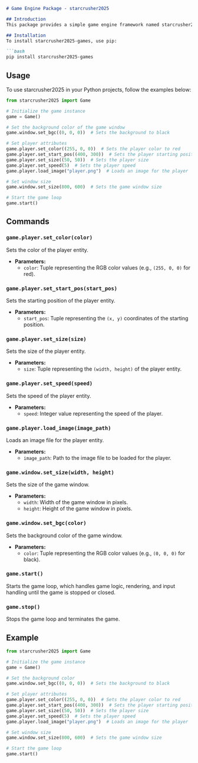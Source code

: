 ```markdown
# Game Engine Package - starcrusher2025

## Introduction
This package provides a simple game engine framework named starcrusher2025. It allows developers to create 2D games using Pygame by providing essential functionalities such as managing the game window, controlling player entities, handling input, and rendering.

## Installation
To install starcrusher2025-games, use pip:

```bash
pip install starcrusher2025-games
```

## Usage
To use starcrusher2025 in your Python projects, follow the examples below:

```python
from starcrusher2025 import Game

# Initialize the game instance
game = Game()

# Set the background color of the game window
game.window.set_bgc((0, 0, 0))  # Sets the background to black

# Set player attributes
game.player.set_color((255, 0, 0))  # Sets the player color to red
game.player.set_start_pos((400, 300))  # Sets the player starting position
game.player.set_size((50, 50))  # Sets the player size
game.player.set_speed(5)  # Sets the player speed
game.player.load_image("player.png")  # Loads an image for the player

# Set window size
game.window.set_size(800, 600)  # Sets the game window size

# Start the game loop
game.start()
```

## Commands

### `game.player.set_color(color)`
Sets the color of the player entity.

- **Parameters:**
  - `color`: Tuple representing the RGB color values (e.g., `(255, 0, 0)` for red).

### `game.player.set_start_pos(start_pos)`
Sets the starting position of the player entity.

- **Parameters:**
  - `start_pos`: Tuple representing the `(x, y)` coordinates of the starting position.

### `game.player.set_size(size)`
Sets the size of the player entity.

- **Parameters:**
  - `size`: Tuple representing the `(width, height)` of the player entity.

### `game.player.set_speed(speed)`
Sets the speed of the player entity.

- **Parameters:**
  - `speed`: Integer value representing the speed of the player.

### `game.player.load_image(image_path)`
Loads an image file for the player entity.

- **Parameters:**
  - `image_path`: Path to the image file to be loaded for the player.

### `game.window.set_size(width, height)`
Sets the size of the game window.

- **Parameters:**
  - `width`: Width of the game window in pixels.
  - `height`: Height of the game window in pixels.

### `game.window.set_bgc(color)`
Sets the background color of the game window.

- **Parameters:**
  - `color`: Tuple representing the RGB color values (e.g., `(0, 0, 0)` for black).

### `game.start()`
Starts the game loop, which handles game logic, rendering, and input handling until the game is stopped or closed.

### `game.stop()`
Stops the game loop and terminates the game.

## Example
```python
from starcrusher2025 import Game

# Initialize the game instance
game = Game()

# Set the background color
game.window.set_bgc((0, 0, 0))  # Sets the background to black

# Set player attributes
game.player.set_color((255, 0, 0))  # Sets the player color to red
game.player.set_start_pos((400, 300))  # Sets the player starting position
game.player.set_size((50, 50))  # Sets the player size
game.player.set_speed(5)  # Sets the player speed
game.player.load_image("player.png")  # Loads an image for the player

# Set window size
game.window.set_size(800, 600)  # Sets the game window size

# Start the game loop
game.start()
```
